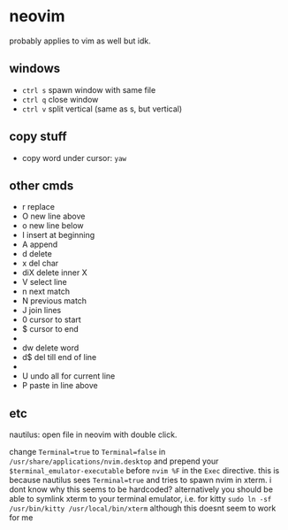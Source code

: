 # neovim

probably applies to vim as well but idk.

## windows
* `ctrl s` spawn window with same file
* `ctrl q` close window
* `ctrl v` split vertical (same as s, but vertical)

## copy stuff
* copy word under cursor: `yaw`

## other cmds
* r replace
* O new line above
* o new line below
* I insert at beginning
* A append
* d delete
* x del char
* diX delete inner X
* V select line
* n next match
* N previous match
* J join lines
* 0 cursor to start
* $ cursor to end
* 
* dw delete word
* d$ del till end of line
* 
* U undo all for current line
* P paste in line above

## etc
nautilus: open file in neovim with double click.

change `Terminal=true` to `Terminal=false` in `/usr/share/applications/nvim.desktop` and prepend your `$terminal_emulator-executable` before `nvim %F` in the `Exec` directive.
this is because nautilus sees `Terminal=true` and tries to spawn nvim in xterm. i dont know why this seems to be hardcoded?
alternatively you should be able to symlink xterm to your terminal emulator, i.e. for kitty `sudo ln -sf /usr/bin/kitty /usr/local/bin/xterm` although this doesnt seem to work for me

